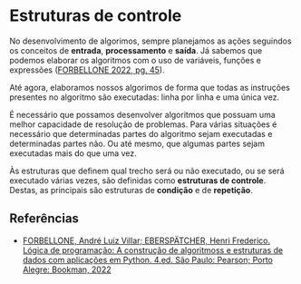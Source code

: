 # Estruturas de controle



No desenvolvimento de algorimos, sempre planejamos as ações seguindos os conceitos de **entrada**, **processamento** e **saída**. Já sabemos que podemos elaborar os algoritmos com o uso de variáveis, funções e expressões ([FORBELLONE 2022, pg. 45](https://plataforma.bvirtual.com.br/Leitor/Publicacao/200078/pdf/69)).

Até agora, elaboramos nossos algorimos de forma que todas as instruções presentes no algoritmo são executadas: linha por linha e uma única vez.

É necessário que possamos desenvolver algoritmos que possuam uma melhor capacidade de resolução de problemas. Para várias situações é necessário que determinadas partes do algoritmo sejam executadas e determinadas partes não. Ou até mesmo, que algumas partes sejam executadas mais do que uma vez.  

Às estruturas que definem qual trecho será ou não executado, ou se será executado várias vezes, são definidas como **estruturas de controle**. Destas, as principais são estruturas de **condição** e de **repetição**.



## Referências

- [FORBELLONE, André Luiz Villar; EBERSPÄTCHER, Henri Frederico. Lógica de programação: A construção de algoritmoss e estruturas de dados com aplicações em Python. 4.ed. São Paulo: Pearson; Porto Alegre: Bookman, 2022](https://plataforma.bvirtual.com.br/Leitor/Publicacao/200078/pdf/69)

